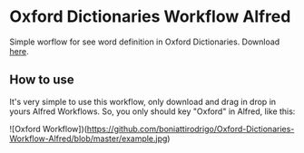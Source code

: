 # Oxford Dictionaries Workflow Alfred
Simple worflow for see word definition in Oxford Dictionaries.
Download [here](https://github.com/boniattirodrigo/Oxford-Dictionaries-Workflow-Alfred/blob/master/Oxford%20Dictionaries%20Workflow%20Alfred.alfredworkflow).

## How to use

It's very simple to use this workflow, only download and drag in drop in yours Alfred Workflows.
So, you only should key "Oxford" in Alfred, like this:

![Oxford Workflow])(https://github.com/boniattirodrigo/Oxford-Dictionaries-Workflow-Alfred/blob/master/example.jpg)
